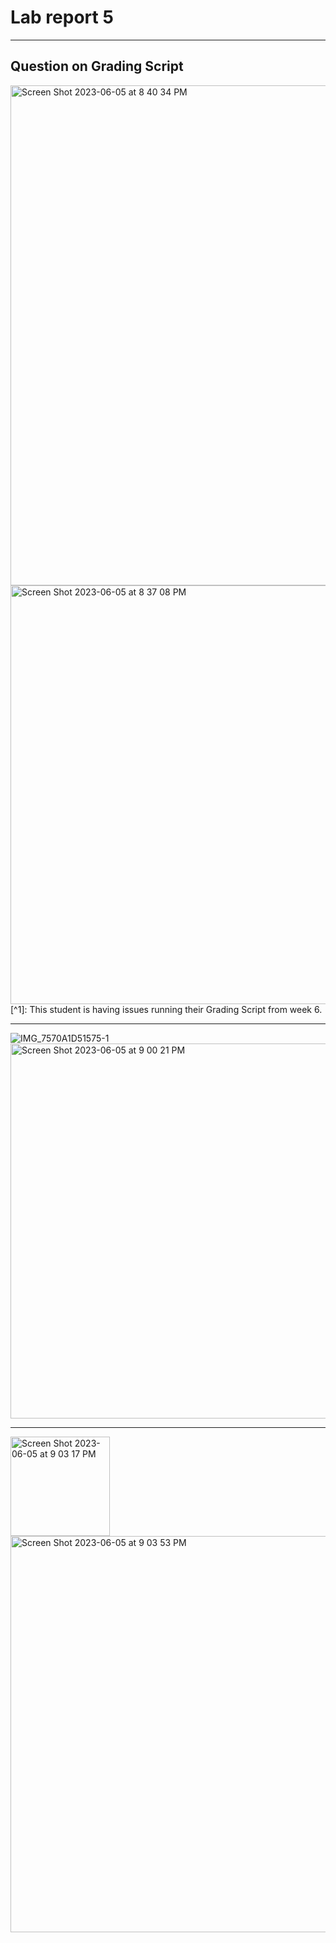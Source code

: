 # Lab report 5
---
## Question on Grading Script
<img width="800" alt="Screen Shot 2023-06-05 at 8 40 34 PM" src="https://github.com/pameza/cse15l-lab-reports/assets/130017007/c8959e87-49e7-4670-98b4-e7123b171e09">

<img width="670" alt="Screen Shot 2023-06-05 at 8 37 08 PM" src="https://github.com/pameza/cse15l-lab-reports/assets/130017007/b1c172d4-5b3e-4c21-9476-1517d4ce1023">
[^1]: This student is having issues running their Grading Script from week 6.

---
![IMG_7570A1D51575-1](https://github.com/pameza/cse15l-lab-reports/assets/130017007/013d50f1-a7e8-41f8-b2a7-6cae2a3393de)
<img width="600" alt="Screen Shot 2023-06-05 at 9 00 21 PM" src="https://github.com/pameza/cse15l-lab-reports/assets/130017007/5d807245-bee2-4b0a-a29b-15e0c55f4c98">

---
<img width="159" alt="Screen Shot 2023-06-05 at 9 03 17 PM" src="https://github.com/pameza/cse15l-lab-reports/assets/130017007/29986b1c-5718-4594-8995-fd2c3be67cce">


<img width="634" alt="Screen Shot 2023-06-05 at 9 03 53 PM" src="https://github.com/pameza/cse15l-lab-reports/assets/130017007/fc7ed7de-1da9-4064-86f3-abbe105a1cd6">
